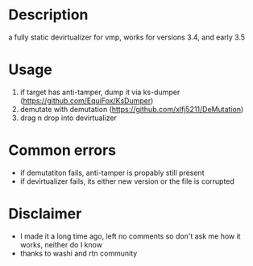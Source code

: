 Description
===========

a fully static devirtualizer for vmp, works for versions 3.4, and early 3.5

Usage
===========

1. if target has anti-tamper, dump it via ks-dumper (https://github.com/EquiFox/KsDumper)
2. demutate with demutation (https://github.com/xlfj5211/DeMutation)
3. drag n drop into devirtualizer

Common errors
===========

* if demutatiton fails, anti-tamper is propably still present
* if devirtualizer fails, its either new version or the file is corrupted

Disclaimer
===========

* I made it a long time ago, left no comments so don't ask me how it works, neither do I know
* thanks to washi and rtn community
